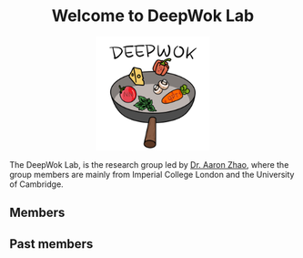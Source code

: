 <center> <h1>Welcome to DeepWok Lab</h1> </center>

<center>
<img src=./images/deepwok2.png alt="isolated" width="200"/>
</center>

The DeepWok Lab, is the research group led by [Dr. Aaron Zhao](https://aaronzhao.me/), where the group members are mainly from Imperial College London and the University of Cambridge.


## Members


## Past members